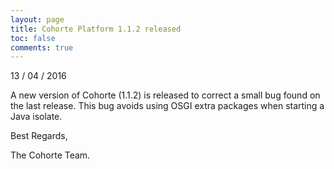 ```yaml
---
layout: page
title: Cohorte Platform 1.1.2 released
toc: false
comments: true
---
```


13 / 04 / 2016

A new version of Cohorte (1.1.2) is released to correct a small bug found on the last release.
This bug avoids using OSGI extra packages when starting a Java isolate.

Best Regards,

The Cohorte Team.
